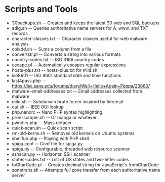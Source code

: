 # Scripts and Tools

- 30backups.sh -- Creates and keeps the latest 30 web and SQL backups
- adig.sh -- Queries authoritative name servers for A, www, and TXT records
- character-classes.txt -- Character classes useful for web malware analysis
- coladd.sh -- Sums a column from a file
- convertstr.pl -- Converts a string into various formats
- country-codes.txt -- ISO 3166 country codes
- escape.pl -- Automatically escapes regular expressions
- hosts-plus.txt -- hosts-plus.txt for mild.sh
- iso8601 -- ISO 8601 standard date and time functions
- last4pass.php -- https://isc.sans.edu/forums/diary/Well+Hello+Again+Peppa/23860/
- malware-email-addresses.txt -- Email addresses collected from malware
- mild.sh -- Subdomain brute forcer inspired by fierce.pl
- oui.sh -- IEEE OUI lookup
- php.nanorc -- Nano PHP syntax highlighting
- pron-scraper.sh -- Or manga or whatever
- pwndirs.php -- Mass defacer
- quick-scan.sh -- Quick scan script
- rm-old-kerns.sh -- Removes old kernels on Ubuntu systems
- shellfun.php -- Playing with PHP shell
- spiga.conf -- Conf file for spiga.py
- spiga.py -- Configurable, threaded web resource scanner
- sshscan.py -- Horizontal SSH scanner
- states-codes.txt -- List of US states and two-letter codes
- toCharCode.pl -- Creates decimal string for JavaScript's fromCharCode
- zonetrans.sh -- Attempts full zone transfer from each authoritative name server